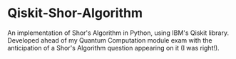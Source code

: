 # Qiskit-Shor-Algorithm
An implementation of Shor's Algorithm in Python, using IBM's Qiskit library. Developed ahead of my Quantum Computation module exam with the anticipation of a Shor's Algorithm question appearing on it (I was right!).
